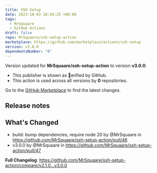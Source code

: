 ```yaml
---
title: SSH Setup
date: 2023-10-03 18:54:25 +00:00
tags:
  - MrSquaare
  - GitHub Actions
draft: false
repo: MrSquaare/ssh-setup-action
marketplace: https://github.com/marketplace/actions/ssh-setup
version: v3.0.0
dependentsNumber: "0"
---
```



Version updated for **MrSquaare/ssh-setup-action** to version **v3.0.0**.
- This publisher is shown as erified by GitHub.
- This action is used across all versions by **0** repositories.

Go to the [GitHub Marketplace](https://github.com/marketplace/actions/ssh-setup) to find the latest changes.

## Release notes

## What's Changed
* build: bump dependencies, require node 20 by @MrSquaare in https://github.com/MrSquaare/ssh-setup-action/pull/46
* v3.0.0 by @MrSquaare in https://github.com/MrSquaare/ssh-setup-action/pull/47


**Full Changelog**: https://github.com/MrSquaare/ssh-setup-action/compare/v2.1.0...v3.0.0
